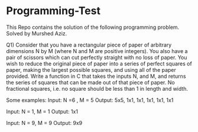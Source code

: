 # Programming-Test

This Repo contains the solution of the following programming problem. Solved by Murshed Aziz.

Q1) Consider that you have a rectangular piece of paper of arbitrary dimensions N by M (where N and M are positive integers). You also have a pair of scissors which can cut perfectly straight with no loss of paper. You wish to reduce the original piece of paper into a series of perfect squares of paper, making the largest possible squares, and using all of the paper provided. Write a function in C that takes the inputs N, and M, and returns the series of squares that can be made out of that piece of paper. No fractional squares, i.e. no square should be less than 1 in length and width.

Some examples: Input: N =6 , M = 5 Output: 5x5, 1x1, 1x1, 1x1, 1x1, 1x1

Input: N = 1, M = 1 Output: 1x1

Input: N = 9, M = 9 Output: 9x9
